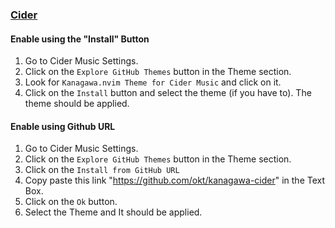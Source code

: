 ### [Cider](https://cider.sh)

#### Enable using the "Install" Button
1. Go to Cider Music Settings.
2. Click on the `Explore GitHub Themes` button in the Theme section.
3. Look for `Kanagawa.nvim Theme for Cider Music` and click on it.
4. Click on the `Install` button and select the theme (if you have to). The theme should be applied.

#### Enable using Github URL
1. Go to Cider Music Settings.
2. Click on the `Explore GitHub Themes` button in the Theme section.
3. Click on the `Install from GitHub URL`
4. Copy paste this link "https://github.com/okt/kanagawa-cider" in the Text Box.
5. Click on the `Ok` button.
6. Select the Theme and It should be applied.

